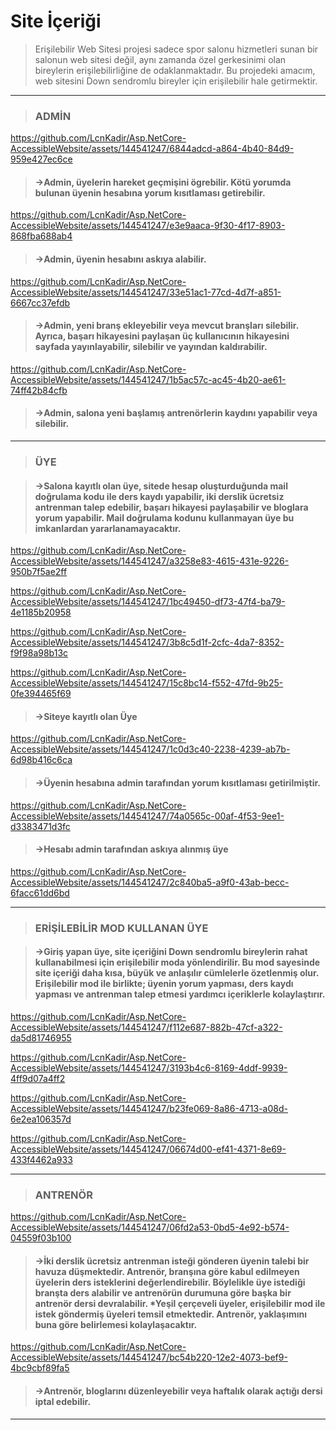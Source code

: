 # Site İçeriği

>Erişilebilir Web Sitesi projesi sadece spor salonu hizmetleri sunan bir salonun web sitesi değil, aynı zamanda özel gerkesinimi olan bireylerin erişilebilirliğine de odaklanmaktadır. Bu projedeki amacım, web sitesini Down sendromlu bireyler için erişilebilir hale getirmektir.
----


>### ADMİN

https://github.com/LcnKadir/Asp.NetCore-AccessibleWebsite/assets/144541247/6844adcd-a864-4b40-84d9-959e427ec6ce

>#### ->Admin, üyelerin hareket geçmişini ögrebilir. Kötü yorumda bulunan üyenin hesabına yorum kısıtlaması getirebilir.



https://github.com/LcnKadir/Asp.NetCore-AccessibleWebsite/assets/144541247/e3e9aaca-9f30-4f17-8903-868fba688ab4

>#### ->Admin, üyenin hesabını askıya alabilir.



https://github.com/LcnKadir/Asp.NetCore-AccessibleWebsite/assets/144541247/33e51ac1-77cd-4d7f-a851-6667cc37efdb

>#### ->Admin, yeni branş ekleyebilir veya mevcut branşları silebilir. Ayrıca, başarı hikayesini paylaşan üç kullanıcının hikayesini sayfada yayınlayabilir, silebilir ve yayından kaldırabilir.




https://github.com/LcnKadir/Asp.NetCore-AccessibleWebsite/assets/144541247/1b5ac57c-ac45-4b20-ae61-74ff42b84cfb

>#### ->Admin, salona yeni başlamış antrenörlerin kaydını yapabilir veya silebilir.


----


>### ÜYE

>#### ->Salona kayıtlı olan üye, sitede hesap oluşturduğunda mail doğrulama kodu ile ders kaydı yapabilir, iki derslik ücretsiz antrenman talep edebilir, başarı hikayesi paylaşabilir ve bloglara yorum yapabilir. Mail doğrulama kodunu kullanmayan üye bu imkanlardan yararlanamayacaktır.

https://github.com/LcnKadir/Asp.NetCore-AccessibleWebsite/assets/144541247/a3258e83-4615-431e-9226-950b7f5ae2ff

https://github.com/LcnKadir/Asp.NetCore-AccessibleWebsite/assets/144541247/1bc49450-df73-47f4-ba79-4e1185b20958

https://github.com/LcnKadir/Asp.NetCore-AccessibleWebsite/assets/144541247/3b8c5d1f-2cfc-4da7-8352-f9f98a98b13c

https://github.com/LcnKadir/Asp.NetCore-AccessibleWebsite/assets/144541247/15c8bc14-f552-47fd-9b25-0fe394465f69



>#### ->Siteye kayıtlı olan Üye
https://github.com/LcnKadir/Asp.NetCore-AccessibleWebsite/assets/144541247/1c0d3c40-2238-4239-ab7b-6d98b416c6ca




>#### ->Üyenin hesabına admin tarafından yorum kısıtlaması getirilmiştir.

https://github.com/LcnKadir/Asp.NetCore-AccessibleWebsite/assets/144541247/74a0565c-00af-4f53-9ee1-d3383471d3fc



>#### ->Hesabı admin tarafından askıya alınmış üye

https://github.com/LcnKadir/Asp.NetCore-AccessibleWebsite/assets/144541247/2c840ba5-a9f0-43ab-becc-6facc61dd6bd


----
>### ERİŞİLEBİLİR MOD KULLANAN ÜYE

>#### ->Giriş yapan üye, site içeriğini Down sendromlu bireylerin rahat kullanabilmesi için erişilebilir moda yönlendirilir. Bu mod sayesinde site içeriği daha kısa, büyük ve anlaşılır cümlelerle özetlenmiş olur. Erişilebilir mod ile birlikte; üyenin yorum yapması, ders kaydı yapması ve antrenman talep etmesi yardımcı içeriklerle kolaylaştırır.

https://github.com/LcnKadir/Asp.NetCore-AccessibleWebsite/assets/144541247/f112e687-882b-47cf-a322-da5d81746955

https://github.com/LcnKadir/Asp.NetCore-AccessibleWebsite/assets/144541247/3193b4c6-8169-4ddf-9939-4ff9d07a4ff2

https://github.com/LcnKadir/Asp.NetCore-AccessibleWebsite/assets/144541247/b23fe069-8a86-4713-a08d-6e2ea106357d

https://github.com/LcnKadir/Asp.NetCore-AccessibleWebsite/assets/144541247/06674d00-ef41-4371-8e69-433f4462a933


----
>### ANTRENÖR


https://github.com/LcnKadir/Asp.NetCore-AccessibleWebsite/assets/144541247/06fd2a53-0bd5-4e92-b574-04559f03b100


>#### ->İki derslik ücretsiz antrenman isteği gönderen üyenin talebi bir havuza düşmektedir. Antrenör, branşına göre kabul edilmeyen üyelerin ders isteklerini değerlendirebilir. Böylelikle üye istediği branşta ders alabilir ve antrenörün durumuna göre başka bir antrenör dersi devralabilir. *Yeşil çerçeveli üyeler, erişilebilir mod ile istek göndermiş üyeleri temsil etmektedir. Antrenör, yaklaşımını buna göre belirlemesi kolaylaşacaktır.




https://github.com/LcnKadir/Asp.NetCore-AccessibleWebsite/assets/144541247/bc54b220-12e2-4073-bef9-4bc9cbf89fa5


>#### ->Antrenör, bloglarını düzenleyebilir veya haftalık olarak açtığı dersi iptal edebilir.


----


